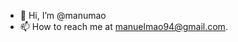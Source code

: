 - 👋 Hi, I’m @manumao
- 📫 How to reach me at manuelmao94@gmail.com.

<!---
manumao/manumao is a ✨ special ✨ repository because its `README.md` (this file) appears on your GitHub profile.
You can click the Preview link to take a look at your changes.
--->
